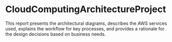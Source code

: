 # CloudComputingArchitectureProject
This report presents the architectural diagrams, describes the AWS services used, explains the workflow for key processes, and provides a rationale for the design decisions based on business needs.
